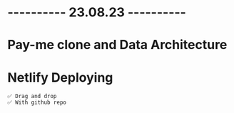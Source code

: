 # ---------- 23.08.23 ----------

# Pay-me clone and Data Architecture

# Netlify Deploying

    ✅ Drag and drop
    ✅ With github repo

